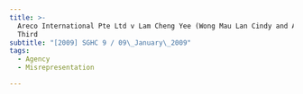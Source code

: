 ```yaml
---
title: >-
  Areco International Pte Ltd v Lam Cheng Yee (Wong Mau Lan Cindy and Another,
  Third
subtitle: "[2009] SGHC 9 / 09\_January\_2009"
tags:
  - Agency
  - Misrepresentation

---
```


